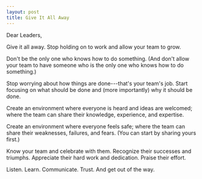 ```yaml
---
layout: post
title: Give It All Away
---
```


Dear Leaders,

Give it all away. Stop holding on to work and allow your team to grow.

Don't be the only one who knows how to do something. (And don't allow your team to have someone who is the only one who knows how to do something.)

Stop worrying about how things are done---that's your team's job. Start focusing on what should be done and (more importantly) why it should be done.

Create an environment where everyone is heard and ideas are welcomed; where the team can share their knowledge, experience, and expertise.

Create an environment where everyone feels safe; where the team can share their weaknesses, failures, and fears. (You can start by sharing yours first.)

Know your team and celebrate with them. Recognize their successes and triumphs. Appreciate their hard work and dedication. Praise their effort.

Listen. Learn. Communicate. Trust. And get out of the way.